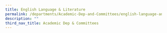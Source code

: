 ```yaml
---
title: English Language & Literature
permalink: /departments/Academic-Dep-and-Committees/english-language-and-literature/
description: ""
third_nav_title: Academic Dep & Committees
---
```

